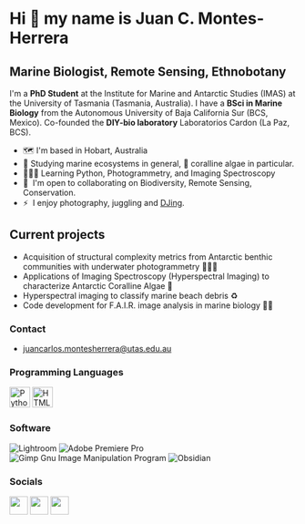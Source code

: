 Hi 👋 my name is Juan C. Montes-Herrera
=======================================

Marine Biologist, Remote Sensing, Ethnobotany
----------------
 
I'm a **PhD Student** at the Institute for Marine and Antarctic Studies (IMAS) at the University of Tasmania (Tasmania, Australia). I have a **BSci in Marine Biology** from the Autonomous University of Baja California Sur (BCS, Mexico). Co-founded the **DIY-bio laboratory** Laboratorios Cardon (La Paz, BCS).
 
* 🗺  I'm based in Hobart, Australia
* 🌊  Studying marine ecosystems in general, 🧠 coralline algae in particular.
* 👨🏽‍💻  Learning Python, Photogrammetry, and Imaging Spectroscopy
* 🤝  I'm open to collaborating on Biodiversity, Remote Sensing, Conservation.
* ⚡  I enjoy photography, juggling and <a href="https://soundcloud.com/jcmontesherrera">DJing</a>.

## Current projects
- Acquisition of structural complexity metrics from Antarctic benthic communities with underwater photogrammetry 🐛🐚🐙
- Applications of Imaging Spectroscopy (Hyperspectral Imaging) to characterize Antarctic Coralline Algae 🧠
- Hyperspectral imaging to classify marine beach debris ♻
- Code development for F.A.I.R. image analysis in marine biology 👨‍💻

### Contact
- juancarlos.montesherrera@utas.edu.au

### Programming Languages
<p align="left">
<a href="https://www.python.org/" target="_blank" rel="noreferrer"><img src="https://raw.githubusercontent.com/danielcranney/readme-generator/main/public/icons/skills/python-colored.svg" width="36" height="36" alt="Python" /></a>
<a href="https://developer.mozilla.org/en-US/docs/Glossary/HTML5" target="_blank" rel="noreferrer"><img src="https://raw.githubusercontent.com/danielcranney/readme-generator/main/public/icons/skills/html5-colored.svg" width="36" height="36" alt="HTML5" /></a> 
 
### Software
![Lightroom](https://img.shields.io/badge/Adobe%20Lightroom-31A8FF.svg?style=for-the-badge&logo=Adobe%20Lightroom&logoColor=white)
![Adobe Premiere Pro](https://img.shields.io/badge/Adobe%20Premiere%20Pro-9999FF.svg?style=for-the-badge&logo=Adobe%20Premiere%20Pro&logoColor=white)
![Gimp Gnu Image Manipulation Program](https://img.shields.io/badge/Gimp-657D8B?style=for-the-badge&logo=gimp&logoColor=FFFFFF)
 ![Obsidian](https://img.shields.io/badge/Obsidian-%23483699.svg?style=for-the-badge&logo=obsidian&logoColor=white)
</p>

### Socials
<p align="left"> <a href="https://www.twitter.com/jcmontesherrera" target="_blank" rel="noreferrer"><img src="https://raw.githubusercontent.com/danielcranney/readme-generator/main/public/icons/socials/twitter.svg" width="32" height="32" /></a> <a href="http://www.instagram.com/jcmontesherrera" target="_blank" rel="noreferrer"><img src="https://raw.githubusercontent.com/danielcranney/readme-generator/main/public/icons/socials/instagram.svg" width="32" height="32" /></a> <a href="https://www.linkedin.com/in/jcmontesherrera" target="_blank" rel="noreferrer"><img src="https://raw.githubusercontent.com/danielcranney/readme-generator/main/public/icons/socials/linkedin.svg" width="32" height="32" /></a>
